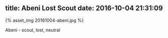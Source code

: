 title: Abeni Lost Scout
date: 2016-10-04 21:31:09
---
{% asset_img 20161004-abeni.jpg %}

Abeni - scout, lost, neutral
